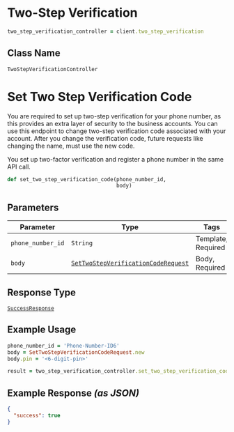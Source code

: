 # Two-Step Verification

```ruby
two_step_verification_controller = client.two_step_verification
```

## Class Name

`TwoStepVerificationController`


# Set Two Step Verification Code

You are required to set up two-step verification for your phone number, as this provides an extra layer of security to the business accounts. You can use this endpoint to change two-step verification code associated with your account.
After you change the verification code, future requests like changing the name, must use the new code.

You set up two-factor verification and register a phone number in the same API call.

```ruby
def set_two_step_verification_code(phone_number_id,
                                   body)
```

## Parameters

| Parameter | Type | Tags | Description |
|  --- | --- | --- | --- |
| `phone_number_id` | `String` | Template, Required | - |
| `body` | [`SetTwoStepVerificationCodeRequest`](../../doc/models/set-two-step-verification-code-request.md) | Body, Required | - |

## Response Type

[`SuccessResponse`](../../doc/models/success-response.md)

## Example Usage

```ruby
phone_number_id = 'Phone-Number-ID6'
body = SetTwoStepVerificationCodeRequest.new
body.pin = '<6-digit-pin>'

result = two_step_verification_controller.set_two_step_verification_code(phone_number_id, body)
```

## Example Response *(as JSON)*

```json
{
  "success": true
}
```

